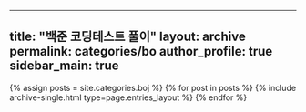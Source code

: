  ---
 title: "백준 코딩테스트 풀이"
 layout: archive
 permalink: categories/bo
 author_profile: true
sidebar_main: true
 ---

 {% assign posts = site.categories.boj %}
 {% for post in posts %} {% include archive-single.html type=page.entries_layout %} {% endfor %}